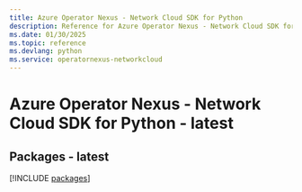 ```yaml
---
title: Azure Operator Nexus - Network Cloud SDK for Python
description: Reference for Azure Operator Nexus - Network Cloud SDK for Python
ms.date: 01/30/2025
ms.topic: reference
ms.devlang: python
ms.service: operatornexus-networkcloud
---
```

# Azure Operator Nexus - Network Cloud SDK for Python - latest
## Packages - latest
[!INCLUDE [packages](operator-nexus---network-cloud-index.md)]